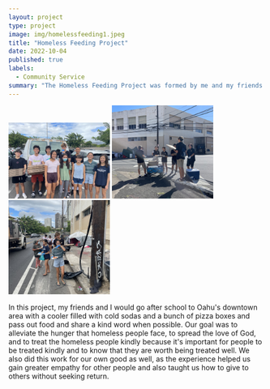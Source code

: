 ```yaml
---
layout: project
type: project
image: img/homelessfeeding1.jpeg
title: "Homeless Feeding Project"
date: 2022-10-04
published: true
labels:
  - Community Service
summary: "The Homeless Feeding Project was formed by me and my friends to serve pizza and cold sodas to homeless people in Oahu's downtown area."
---
```

<div class="text-center p-4">
  <img width="200px" src="img/homelessfeeding2.jpeg" class="img-thumbnail" >
  <img width="200px" src="img/homelessfeeding3.jpeg" class="img-thumbnail" >
  <img width="200px" src="img/homelessfeeding4.jpeg" class="img-thumbnail" >
</div>

In this project, my friends and I would go after school to Oahu's downtown area with a cooler filled with cold sodas and a bunch of pizza boxes and pass out food and share a kind word when possible. Our goal was to alleviate the hunger that homeless people face, to spread the love of God, and to treat the homeless people kindly because it's important for people to be treated kindly and to know that they are worth being treated well. We also did this work for our own good as well, as the experience helped us gain greater empathy for other people and also taught us how to give to others without seeking return. 
